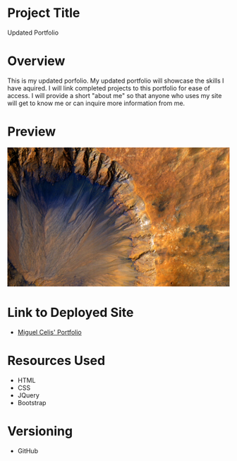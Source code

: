 # Project Title 
Updated Portfolio

# Overview
This is my updated porfolio. My updated portfolio will showcase the skills I have aquired. I will link completed projects to this portfolio for ease of access. I will provide a short "about me" so that anyone who uses my site will get to know me or can inquire more information from me.   

# Preview
![alt text](assets/images/sample.jpg "Miguel Celis' Portfolio")

# Link to Deployed Site
  * [Miguel Celis' Portfolio](https://mcelis025.github.io/newPortfolio/)
  
# Resources Used
  * HTML
  * CSS
  * JQuery
  * Bootstrap
  
# Versioning 
  * GitHub
